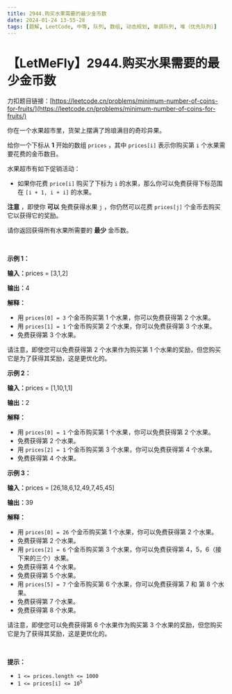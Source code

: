 ```yaml
---
title: 2944.购买水果需要的最少金币数
date: 2024-01-24 13-55-28
tags: [题解, LeetCode, 中等, 队列, 数组, 动态规划, 单调队列, 堆（优先队列）]
---
```


# 【LetMeFly】2944.购买水果需要的最少金币数

力扣题目链接：[https://leetcode.cn/problems/minimum-number-of-coins-for-fruits/](https://leetcode.cn/problems/minimum-number-of-coins-for-fruits/)

<p>你在一个水果超市里，货架上摆满了玲琅满目的奇珍异果。</p>

<p>给你一个下标从 <strong>1</strong>&nbsp;开始的数组&nbsp;<code>prices</code>&nbsp;，其中&nbsp;<code>prices[i]</code>&nbsp;表示你购买第 <code>i</code>&nbsp;个水果需要花费的金币数目。</p>

<p>水果超市有如下促销活动：</p>

<ul>
	<li>如果你花费 <code>price[i]</code>&nbsp;购买了下标为&nbsp;<code>i</code>&nbsp;的水果，那么你可以免费获得下标范围在&nbsp;<code>[i + 1, i + i]</code>&nbsp;的水果。</li>
</ul>

<p><strong>注意</strong>&nbsp;，即使你&nbsp;<strong>可以</strong>&nbsp;免费获得水果&nbsp;<code>j</code>&nbsp;，你仍然可以花费&nbsp;<code>prices[j]</code>&nbsp;个金币去购买它以获得它的奖励。</p>

<p>请你返回获得所有水果所需要的 <strong>最少</strong>&nbsp;金币数。</p>

<p>&nbsp;</p>

<p><strong class="example">示例 1：</strong></p>

<div class="example-block">
<p><strong>输入：</strong><span class="example-io">prices = [3,1,2]</span></p>

<p><strong>输出：</strong><span class="example-io">4</span></p>

<p><strong>解释：</strong></p>

<ul>
	<li>用&nbsp;<code>prices[0] = 3</code>&nbsp;个金币购买第 1 个水果，你可以免费获得第 2 个水果。</li>
	<li>用&nbsp;<code>prices[1] = 1</code>&nbsp;个金币购买第 2 个水果，你可以免费获得第 3 个水果。</li>
	<li>免费获得第 3 个水果。</li>
</ul>

<p>请注意，即使您可以免费获得第 2 个水果作为购买第 1 个水果的奖励，但您购买它是为了获得其奖励，这是更优化的。</p>
</div>

<p><strong class="example">示例 2：</strong></p>

<div class="example-block">
<p><strong>输入：</strong><span class="example-io">prices = [1,10,1,1]</span></p>

<p><strong>输出：</strong><span class="example-io">2</span></p>

<p><strong>解释：</strong></p>

<ul>
	<li>用&nbsp;<code>prices[0] = 1</code> 个金币购买第 1 个水果，你可以免费获得第 2 个水果。</li>
	<li>免费获得第 2 个水果。</li>
	<li>用&nbsp;<code>prices[2] = 1</code> 个金币购买第 3 个水果，你可以免费获得第 4 个水果。</li>
	<li>免费获得第 4 个水果。</li>
</ul>
</div>

<p><strong class="example">示例 3：</strong></p>

<div class="example-block">
<p><strong>输入：</strong><span class="example-io">prices = [26,18,6,12,49,7,45,45]</span></p>

<p><strong>输出：</strong><span class="example-io">39</span></p>

<p><strong>解释：</strong></p>

<ul>
	<li>用&nbsp;<code>prices[0] = 26</code> 个金币购买第 1 个水果，你可以免费获得第 2 个水果。</li>
	<li>免费获得第 2 个水果。</li>
	<li>用&nbsp;<code>prices[2] = 6</code> 个金币购买第 3 个水果，你可以免费获得第 4，5，6（接下来的三个）水果。</li>
	<li>免费获得第 4 个水果。</li>
	<li>免费获得第 5&nbsp;个水果。</li>
	<li>用&nbsp;<code>prices[5] = 7</code>&nbsp;个金币购买第 6 个水果，你可以免费获得第 7 和 第 8 个水果。</li>
	<li>免费获得第 7&nbsp;个水果。</li>
	<li>免费获得第 8&nbsp;个水果。</li>
</ul>

<p>请注意，即使您可以免费获得第 6 个水果作为购买第 3 个水果的奖励，但您购买它是为了获得其奖励，这是更优化的。</p>
</div>

<p>&nbsp;</p>

<p><strong>提示：</strong></p>

<ul>
	<li><code>1 &lt;= prices.length &lt;= 1000</code></li>
	<li><code>1 &lt;= prices[i] &lt;= 10<sup>5</sup></code></li>
</ul>


    